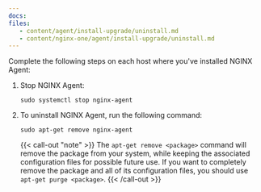```yaml
---
docs:
files:
   - content/agent/install-upgrade/uninstall.md
   - content/nginx-one/agent/install-upgrade/uninstall.md
---
```


Complete the following steps on each host where you've installed NGINX Agent:

1. Stop NGINX Agent:

   ```shell
   sudo systemctl stop nginx-agent
   ```

1. To uninstall NGINX Agent, run the following command:

   ```shell
   sudo apt-get remove nginx-agent
   ```

   {{< call-out "note" >}} The `apt-get remove <package>` command will remove the package from your system, while keeping the associated configuration files for possible future use. If you want to completely remove the package and all of its configuration files, you should use `apt-get purge <package>`. {{< /call-out >}}